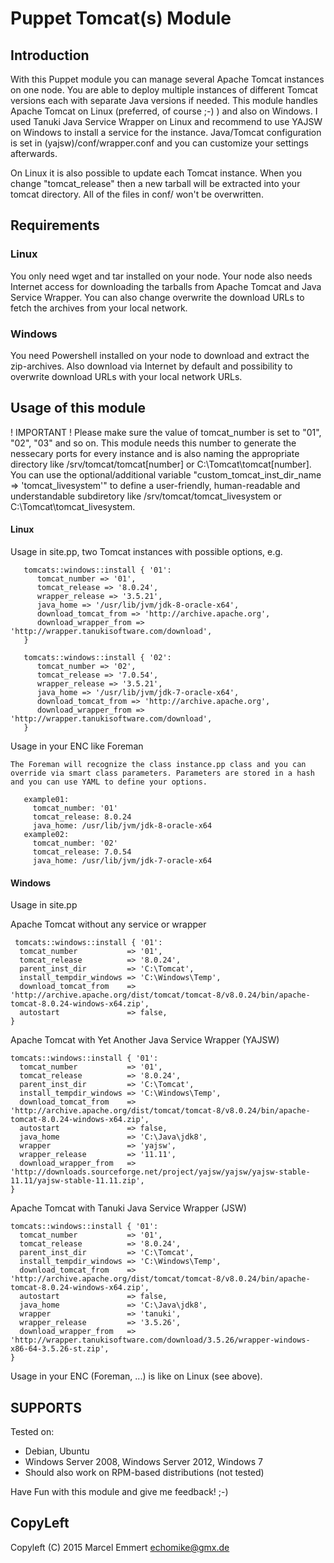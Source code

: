 # Puppet Tomcat(s) Module

## Introduction

With this Puppet module you can manage several Apache Tomcat instances on one node. You are able to deploy multiple instances of different Tomcat versions each with separate Java versions if needed.
This module handles Apache Tomcat on Linux (preferred, of course ;-) ) and also on Windows. I used Tanuki Java Service Wrapper on Linux and recommend to use YAJSW on Windows to install a service for the instance. Java/Tomcat configuration is set in (yajsw)/conf/wrapper.conf and you can customize your settings afterwards.

On Linux it is also possible to update each Tomcat instance. When you change "tomcat_release" then a new tarball will be extracted into your tomcat directory. All of the files in conf/ won't be overwritten.

## Requirements
### Linux
You only need wget and tar installed on your node. Your node also needs Internet access for downloading the tarballs from Apache Tomcat and Java Service Wrapper. You can also change overwrite the download URLs to fetch the archives from your local network.

### Windows
You need Powershell installed on your node to download and extract the zip-archives. Also download via Internet by default and possibility to overwrite download URLs with your local network URLs. 

## Usage of this module

! IMPORTANT !
Please make sure the value of tomcat_number is set to "01", "02", "03" and so on. This module needs this number to generate the nessecary ports for every instance and is also naming the appropriate directory like /srv/tomcat/tomcat[number] or C:\Tomcat\tomcat[number].
You can use the optional/additional variable "custom_tomcat_inst_dir_name => 'tomcat_livesystem'" to define a user-friendly, human-readable and understandable subdiretory like /srv/tomcat/tomcat_livesystem or C:\Tomcat\tomcat_livesystem.

#### Linux
Usage in site.pp, two Tomcat instances with possible options, e.g.
```puppet
   tomcats::windows::install { '01':
      tomcat_number => '01',
      tomcat_release => '8.0.24',
      wrapper_release => '3.5.21',
      java_home => '/usr/lib/jvm/jdk-8-oracle-x64',
      download_tomcat_from => 'http://archive.apache.org',
      download_wrapper_from => 'http://wrapper.tanukisoftware.com/download',
   }

   tomcats::windows::install { '02':
      tomcat_number => '02',
      tomcat_release => '7.0.54',
      wrapper_release => '3.5.21',
      java_home => '/usr/lib/jvm/jdk-7-oracle-x64',
      download_tomcat_from => 'http://archive.apache.org',
      download_wrapper_from => 'http://wrapper.tanukisoftware.com/download',
   }
```
Usage in your ENC like Foreman
```puppet
The Foreman will recognize the class instance.pp class and you can override via smart class parameters. Parameters are stored in a hash and you can use YAML to define your options.

   example01:
     tomcat_number: '01'
     tomcat_release: 8.0.24
     java_home: /usr/lib/jvm/jdk-8-oracle-x64
   example02:
     tomcat_number: '02'
     tomcat_release: 7.0.54
     java_home: /usr/lib/jvm/jdk-7-oracle-x64
```

#### Windows
Usage in site.pp

Apache Tomcat without any service or wrapper
```puppet
 tomcats::windows::install { '01':
  tomcat_number           => '01',
  tomcat_release          => '8.0.24',
  parent_inst_dir         => 'C:\Tomcat',
  install_tempdir_windows => 'C:\Windows\Temp',
  download_tomcat_from    => 'http://archive.apache.org/dist/tomcat/tomcat-8/v8.0.24/bin/apache-tomcat-8.0.24-windows-x64.zip',
  autostart               => false,
}
```

Apache Tomcat with Yet Another Java Service Wrapper (YAJSW)
```puppet
tomcats::windows::install { '01':
  tomcat_number           => '01',
  tomcat_release          => '8.0.24',
  parent_inst_dir         => 'C:\Tomcat',
  install_tempdir_windows => 'C:\Windows\Temp',
  download_tomcat_from    => 'http://archive.apache.org/dist/tomcat/tomcat-8/v8.0.24/bin/apache-tomcat-8.0.24-windows-x64.zip',
  autostart               => false,
  java_home               => 'C:\Java\jdk8',
  wrapper                 => 'yajsw',
  wrapper_release         => '11.11',
  download_wrapper_from   => 'http://downloads.sourceforge.net/project/yajsw/yajsw/yajsw-stable-11.11/yajsw-stable-11.11.zip',
}
```

Apache Tomcat with Tanuki Java Service Wrapper (JSW)
```puppet
tomcats::windows::install { '01':
  tomcat_number           => '01',
  tomcat_release          => '8.0.24',
  parent_inst_dir         => 'C:\Tomcat',
  install_tempdir_windows => 'C:\Windows\Temp',
  download_tomcat_from    => 'http://archive.apache.org/dist/tomcat/tomcat-8/v8.0.24/bin/apache-tomcat-8.0.24-windows-x64.zip',
  autostart               => false,
  java_home               => 'C:\Java\jdk8',
  wrapper                 => 'tanuki',
  wrapper_release         => '3.5.26',
  download_wrapper_from   => 'http://wrapper.tanukisoftware.com/download/3.5.26/wrapper-windows-x86-64-3.5.26-st.zip',
}
```

Usage in your ENC (Foreman, ...) is like on Linux (see above).

## SUPPORTS
Tested on:
 * Debian, Ubuntu
 * Windows Server 2008, Windows Server 2012, Windows 7
 * Should also work on RPM-based distributions (not tested)

Have Fun with this module and give me feedback! ;-)

## CopyLeft
Copyleft (C) 2015 Marcel Emmert <echomike@gmx.de>
